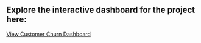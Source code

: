 ## **Explore the interactive dashboard for the project here:** 
[View Customer Churn Dashboard](https://public.tableau.com/views/CustomerChurnRate_17549604717190/TelecomeChurnRateOverview?:language=en-US&:sid=&:redirect=auth&:display_count=n&:origin=viz_share_link)
